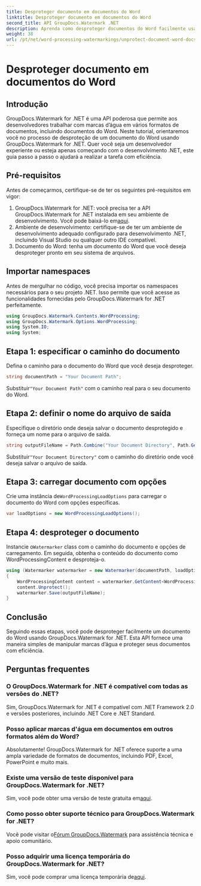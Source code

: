 ```yaml
---
title: Desproteger documento em documentos do Word
linktitle: Desproteger documento em documentos do Word
second_title: API GroupDocs.Watermark .NET
description: Aprenda como desproteger documentos do Word facilmente usando GroupDocs.Watermark for .NET. Siga nosso guia passo a passo.
weight: 38
url: /pt/net/word-processing-watermarkings/unprotect-document-word-docs/
---
```


# Desproteger documento em documentos do Word

## Introdução
GroupDocs.Watermark for .NET é uma API poderosa que permite aos desenvolvedores trabalhar com marcas d’água em vários formatos de documentos, incluindo documentos do Word. Neste tutorial, orientaremos você no processo de desproteção de um documento do Word usando GroupDocs.Watermark for .NET. Quer você seja um desenvolvedor experiente ou esteja apenas começando com o desenvolvimento .NET, este guia passo a passo o ajudará a realizar a tarefa com eficiência.
## Pré-requisitos
Antes de começarmos, certifique-se de ter os seguintes pré-requisitos em vigor:
1.  GroupDocs.Watermark for .NET: você precisa ter a API GroupDocs.Watermark for .NET instalada em seu ambiente de desenvolvimento. Você pode baixá-lo em[aqui](https://releases.groupdocs.com/Watermark/net/).
2. Ambiente de desenvolvimento: certifique-se de ter um ambiente de desenvolvimento adequado configurado para desenvolvimento .NET, incluindo Visual Studio ou qualquer outro IDE compatível.
3. Documento do Word: tenha um documento do Word que você deseja desproteger pronto em seu sistema de arquivos.

## Importar namespaces
Antes de mergulhar no código, você precisa importar os namespaces necessários para o seu projeto .NET. Isso permite que você acesse as funcionalidades fornecidas pelo GroupDocs.Watermark for .NET perfeitamente.
```csharp
using GroupDocs.Watermark.Contents.WordProcessing;
using GroupDocs.Watermark.Options.WordProcessing;
using System.IO;
using System;
```
## Etapa 1: especificar o caminho do documento
Defina o caminho para o documento do Word que você deseja desproteger.
```csharp
string documentPath = "Your Document Path";
```
 Substituir`"Your Document Path"` com o caminho real para o seu documento do Word.
## Etapa 2: definir o nome do arquivo de saída
Especifique o diretório onde deseja salvar o documento desprotegido e forneça um nome para o arquivo de saída.
```csharp
string outputFileName = Path.Combine("Your Document Directory", Path.GetFileName(documentPath));
```
 Substituir`"Your Document Directory"` com o caminho do diretório onde você deseja salvar o arquivo de saída.
## Etapa 3: carregar documento com opções
 Crie uma instância de`WordProcessingLoadOptions` para carregar o documento do Word com opções específicas.
```csharp
var loadOptions = new WordProcessingLoadOptions();
```
## Etapa 4: desproteger o documento
 Instancie o`Watermarker` class com o caminho do documento e opções de carregamento. Em seguida, obtenha o conteúdo do documento como WordProcessingContent e desproteja-o.
```csharp
using (Watermarker watermarker = new Watermarker(documentPath, loadOptions))
{
    WordProcessingContent content = watermarker.GetContent<WordProcessingContent>();
    content.Unprotect();
    watermarker.Save(outputFileName);
}
```

## Conclusão
Seguindo essas etapas, você pode desproteger facilmente um documento do Word usando GroupDocs.Watermark for .NET. Esta API fornece uma maneira simples de manipular marcas d’água e proteger seus documentos com eficiência.
## Perguntas frequentes
### O GroupDocs.Watermark for .NET é compatível com todas as versões do .NET?
Sim, GroupDocs.Watermark for .NET é compatível com .NET Framework 2.0 e versões posteriores, incluindo .NET Core e .NET Standard.
### Posso aplicar marcas d'água em documentos em outros formatos além do Word?
Absolutamente! GroupDocs.Watermark for .NET oferece suporte a uma ampla variedade de formatos de documentos, incluindo PDF, Excel, PowerPoint e muito mais.
### Existe uma versão de teste disponível para GroupDocs.Watermark for .NET?
 Sim, você pode obter uma versão de teste gratuita em[aqui](https://releases.groupdocs.com/).
### Como posso obter suporte técnico para GroupDocs.Watermark for .NET?
 Você pode visitar o[Fórum GroupDocs.Watermark](https://forum.groupdocs.com/c/watermark/19) para assistência técnica e apoio comunitário.
### Posso adquirir uma licença temporária do GroupDocs.Watermark for .NET?
 Sim, você pode comprar uma licença temporária de[aqui](https://purchase.groupdocs.com/temporary-license/).